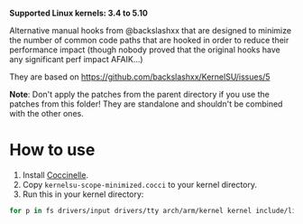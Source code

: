 **Supported Linux kernels: 3.4 to 5.10**

Alternative manual hooks from @backslashxx that are designed to minimize the number of common code paths that are hooked in order to reduce their performance impact (though nobody proved that the original hooks have any significant perf impact AFAIK…)

They are based on https://github.com/backslashxx/KernelSU/issues/5

**Note**: Don't apply the patches from the parent directory if you use the patches from this folder! They are standalone and shouldn't be combined with the other ones.

# How to use

1) Install [Coccinelle](https://coccinelle.gitlabpages.inria.fr/website/download.html).
2) Copy `kernelsu-scope-minimized.cocci` to your kernel directory.
2) Run this in your kernel directory:

```sh
for p in fs drivers/input drivers/tty arch/arm/kernel kernel include/linux/cred.h security/selinux; do spatch --sp-file kernelsu-scope-minimized.cocci --in-place --linux-spacing "$p"; done
```
